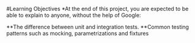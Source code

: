 #Learning Objectives
*At the end of this project, you are expected to be able to explain to anyone, without the help of Google:

**The difference between unit and integration tests.
**Common testing patterns such as mocking, parametrizations and fixtures
